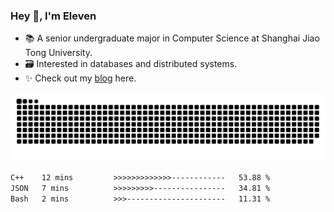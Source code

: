 ### Hey 👋, I'm Eleven

- 📚 A senior undergraduate major in Computer Science at Shanghai Jiao Tong University.
- 🗃️ Interested in databases and distributed systems.
- ✨ Check out my [blog](https://blog.eleven.wiki) here.

![github contribution grid snake animation](https://raw.githubusercontent.com/El-even-11/El-even-11/output/github-contribution-grid-snake.svg)

<!--START_SECTION:waka-->

```txt
C++    12 mins         >>>>>>>>>>>>>------------   53.88 %
JSON   7 mins          >>>>>>>>>----------------   34.81 %
Bash   2 mins          >>>----------------------   11.31 %
```

<!--END_SECTION:waka-->
